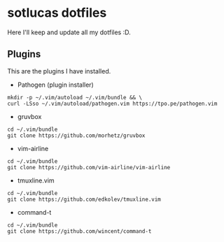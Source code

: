 # sotlucas dotfiles

Here I'll keep and update all my dotfiles :D.

## Plugins

This are the plugins I have installed.

* Pathogen (plugin installer)
```
mkdir -p ~/.vim/autoload ~/.vim/bundle && \
curl -LSso ~/.vim/autoload/pathogen.vim https://tpo.pe/pathogen.vim
```

* gruvbox
```
cd ~/.vim/bundle
git clone https://github.com/morhetz/gruvbox
```

* vim-airline
```
cd ~/.vim/bundle
git clone https://github.com/vim-airline/vim-airline
```

* tmuxline.vim
```
cd ~/.vim/bundle
git clone https://github.com/edkolev/tmuxline.vim
```

* command-t
```
cd ~/.vim/bundle
git clone https://github.com/wincent/command-t
```



